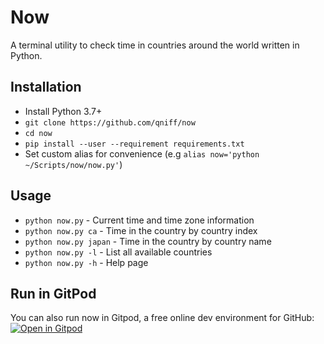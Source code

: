 # Now
A terminal utility to check time in countries around the world written in Python.

## Installation
* Install Python 3.7+
* ```git clone https://github.com/qniff/now```
* ```cd now```
* ```pip install --user --requirement requirements.txt```
* Set custom alias for convenience (e.g ```alias now='python ~/Scripts/now/now.py'```)

## Usage
* ```python now.py``` - Current time and time zone information
* ```python now.py ca``` - Time in the country by country index
* ```python now.py japan``` - Time in the country by country name
* ```python now.py -l``` - List all available countries
* ```python now.py -h``` - Help page

## Run in GitPod
You can also run now in Gitpod, a free online dev environment for GitHub:
[![Open in Gitpod](https://gitpod.io/button/open-in-gitpod.svg)](https://gitpod.io/#https://github.com/qniff/now)